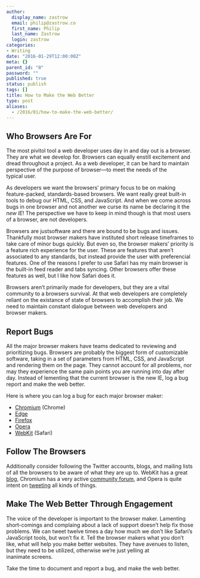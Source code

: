 ```yaml
---
author:
  display_name: zastrow
  email: philip@zastrow.co
  first_name: Philip
  last_name: Zastrow
  login: zastrow
categories:
- Writing
date: "2016-01-29T12:00:00Z"
meta: {}
parent_id: "0"
password: ""
published: true
status: publish
tags: []
title: How to Make the Web Better
type: post
aliases:
  - /2016/01/how-to-make-the-web-better/
---
```

<h2 id="who-browsers-are-for">Who Browsers Are For</h2>
<p>The most pivitol tool a web developer uses day in and day out is a browser. They are what we develop for. Browsers can equally enstill excitement and dread throughout a project. As a web developer, it can be hard to maintain perspective of the purpose of browser—to meet the needs of the typical user.</p>
<p>As developers we want the browsers’ primary focus to be on making feature-packed, standards-based browsers. We want really great built-in tools to debug our HTML, CSS, and JavaScript. And when we come across bugs in one browser and not another we curse its name be declaring it the <em>new IE</em>! The perspective we have to keep in mind though is that most users of a browser, are not developers.</p>
<p>Browsers are justsoftware and there are bound to be bugs and issues. Thankfully most browser makers have instituted short release timeframes to take care of minor bugs quickly. But even so, the browser makers’ priority is a feature rich experience for the user. These are features that aren’t associated to any standards, but instead provide the user with preferencial features. One of the reasons I prefer to use Safari has my main browser is the built-in feed reader and tabs syncing. Other browsers offer these features as well, but I like how Safari does it.</p>
<p>Browsers aren’t primarily made for developers, but they are a vital community to a browsers survival. At that web developers are completely reliant on the existance of state of browsers to accomplish their job. We need to maintain constant dialogue between web developers and browser makers.</p>
<h2 id="report-bugs">Report Bugs</h2>
<p>All the major browser makers have teams dedicated to reviewing and prioritizing bugs. Browsers are probably the biggest form of customizable software, taking in a set of parameters from HTML, CSS, and JavaScript and rendering them on the page. They cannot account for all problems, nor may they experience the same pain points you are running into day after day. Instead of lementing that the current browser is the new IE, log a bug report and make the web better.</p>
<p>Here is where you can log a bug for each major browser maker:</p>
<ul>
<li><a href="http://www.chromium.org/for-testers/bug-reporting-guidelines">Chromium</a> (Chrome)</li>
<li><a href="https://connect.microsoft.com/IE/Feedback">Edge</a></li>
<li><a href="https://bugzilla.mozilla.org/form.mdn">Firefox</a></li>
<li><a href="https://bugs.opera.com/wizard/">Opera</a></li>
<li><a href="https://webkit.org/reporting-bugs">WebKit</a> (Safari)</li>
</ul>
<h2 id="follow-the-browsers">Follow The Browsers</h2>
<p>Additionally consider following the Twitter accounts, blogs, and mailing lists of all the browsers to be aware of what they are up to. WebKit has a great <a href="https://webkit.org/blog/">blog</a>, Chromium has a very active <a href="http://www.chromium.org/developers/discussion-groups">community forum</a>, and Opera is quite intent on <a href="https://www.twitter.com/opera">tweeting</a> all kinds of things.</p>
<h2 id="make-the-web-better-throughengagement">Make The Web Better Through Engagement</h2>
<p>The voice of the developer is important to the browser maker. Lamenting short-comings and complaing about a lack of support doesn’t help fix those problems. We can tweet twelve times a day how much we don’t like Safari’s JavaScript tools, but won’t fix it. Tell the browser makers what you don’t like, what will help you make better websites. They have avenues to listen, but they need to be utilized, otherwise we’re just yelling at inanimate screens.</p>
<p>Take the time to document and report a bug, and make the web better.</p>
